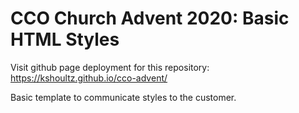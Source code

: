 # CCO Church Advent 2020: Basic HTML Styles

Visit github page deployment for this repository: 
https://kshoultz.github.io/cco-advent/

Basic template to communicate styles to the customer. 
